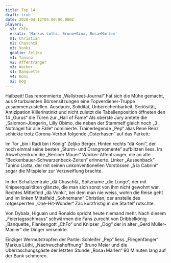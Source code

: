 ```yaml
---
title: Top 14
draft: true
date: 2020-04-12T05:00:00.000Z
players:
  s3: ChFo
  ersatz: 'Markus Lüthi, Bruno+Gina, Rosa+Marlen'
  m1: Christian
  m2: Chaschtä
  m3: Vonki
  goalie: Zeljko
  v1: Tanino
  v2: Affentranger
  v3: Wacker
  s1: Banquette
  v4: Koni
  s2: Dog
---
```

Halbzeit! Das renommierte „Wallstreet-Journal“ hat sich die Mühe gemacht, aus 9 turbulenten Börsensitzungen eine Topverdiener-Truppe zusammenzustellen. Ausdauer, Solidität, Unberechenbarkeit, Seriösität, Antizipation Killerinstinkt und nicht zuletzt die Tabellenposition öffneten den 14 „Gurus“ die Türen zur „Hall of Fame“ Als oberste Jury amtete die „Salomon-Jüngerin„ Lilly Obimo, die neben der Stammelf  gleich noch „3 Notnägel für alle Fälle“ nominierte. Trainerlegende „Pep“ alias René Benz schickte trotz Corona-Verbot folgende „Osterhasen“ auf das Parkett: 

Im Tor „bin i Radi bin i König“ Zeljko Berger. Hinten rechts “dä Koni“, der noch einmal seine besten „Sturm- und Drangmomente“ aufblitzen liess. Im Abwehzentrum die „Berliner Mauer“ Wacker-Affentranger, die an alte “Beckenbauer-Schwarzenbeck-Zeiten“ erinnerte. Linker „Aussenback“ Tanino Liotta, der mit seinen unkonventionellen Vorstössen „à la Cabrini“ sogar die Mitspieler zur Verzweiflung brachte. \
\
In der Schaltzentrale „dä Chaschtä„ Spitzname „die Lunge“, der mit Knipserqualitäten glänzte, die man sich sonst von ihm nicht gewohnt war. Rechtes Mittelfeld „dä Vonki“, bei dem man nie weiss, wohin die Reise geht und im linken Mittelfeld „Sohnemann“ Christian, der anstelle des rotgesperrten „One-Hit-Wonder“ Zac kurzfristig in die Startelf rutschte.

Von Dybala, Higuain und Ronaldo spricht heute niemand mehr. Nach diesem „Feiertagsschmaus“ schwärmen die Fans zurecht von Dribbelkönig „Banquette„ Flankengott „ChFo“ und Knipser „Dog“ der in alter „Gerd Müller-Manier“ die Dinger versenkte.

Einziger Wermutstropfen der Partie: Schleifer „Pep“ liess „Fliegenfänger“ Markus Lüthi, „Nachwuchshoffnung“ Bruno Meier und die Überraschungsgäste der letzten Stunde „Rosa+Marlen“ 90 Minuten lang auf der Bank schmoren.